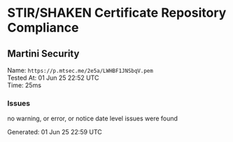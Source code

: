 # STIR/SHAKEN Certificate Repository Compliance

## Martini Security

Name: `https://p.mtsec.me/2e5a/LWHBF1JNSbqV.pem`\
Tested At: 01 Jun 25 22:52 UTC\
Time: 25ms

### Issues

no warning, or error, or notice date level issues were found

Generated: 01 Jun 25 22:59 UTC